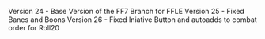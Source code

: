 Version 24 - Base Version of the FF7 Branch for FFLE
Version 25 - Fixed Banes and Boons
Version 26 - Fixed Iniative Button and autoadds to combat order for Roll20
